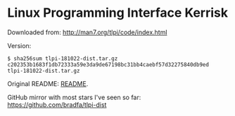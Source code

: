 # Linux Programming Interface Kerrisk

Downloaded from: <http://man7.org/tlpi/code/index.html>

Version:

    $ sha256sum tlpi-181022-dist.tar.gz
    c202353b1683f1db72333a59e3da9de67198bc31bb4caebf57d32275840db9ed  tlpi-181022-dist.tar.gz

Original README: [README](README).

GitHub mirror with most stars I've seen so far: <https://github.com/bradfa/tlpi-dist>
